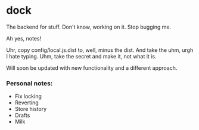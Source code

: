 # dock

The backend for stuff. Don't know, working on it. Stop bugging me.

Ah yes, notes!

Uhr, copy config/local.js.dist to, well, minus the dist. And take the uhm, urgh I hate typing. Uhm, take the secret and make it, not what it is.

Will soon be updated with new functionality and a different approach. 

### Personal notes:
* Fix locking
* Reverting
* Store history
* Drafts
* Milk
